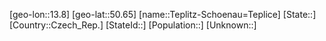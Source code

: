 ﻿---
location: [50.65,13.8]
type: City
tags:
- geo/City


SpocWebEntityId: 34814
isDeleted: false
confidential: public

---
[geo-lon::13.8]
[geo-lat::50.65]
[name::Teplitz-Schoenau=Teplice]
[State::]
[Country::Czech_Rep.]
[StateId::]
[Population::]
[Unknown::]

